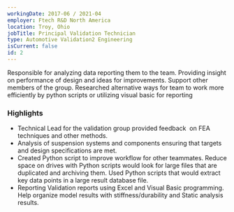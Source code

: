 ```yaml
---
workingDate: 2017-06 / 2021-04
employer: Ftech R&D North America
location: Troy, Ohio
jobTitle: Principal Validation Technician
type: Automotive Validation2 Engineering
isCurrent: false
id: 2
---
```


Responsible for analyzing data reporting them to the team. Providing insight on performance of design and ideas for improvements. Support other members of the group. Researched alternative ways for team to work more efficiently by python scripts or utilizing visual basic for reporting

### Highlights

- Technical Lead for the validation group provided feedback  on FEA techniques and other methods.
- Analysis of suspension systems and components ensuring that targets and design specifications are met.
- Created Python script to improve workflow for other teammates. Reduce space on drives with Python scripts would look for large files that are duplicated and archiving them. Used Python scripts that would extract key data points in a large result database file. 
- Reporting Validation reports using Excel and Visual Basic programming. Help organize model results with stiffness/durability and Static analysis results.
